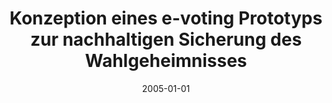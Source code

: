 ---
abstract: ''
authors:
- Gerald Fischer
date: '2005-01-01'
featured: false
links:
- name: Publik
  url: https://publik.tuwien.ac.at/showentry.php?ID=139661&lang=2
publication_types:
- '7'
publishDate: '2005-01-01'
title: Konzeption eines e-voting Prototyps zur nachhaltigen Sicherung des Wahlgeheimnisses
url_pdf: ''
---